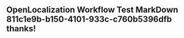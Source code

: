 <properties
ms.topic="hero-topic"
ms.test1="hero-topic"
ms.test2="test"/>

## OpenLocalization Workflow Test MarkDown 811c1e9b-b150-4101-933c-c760b5396dfb thanks!
